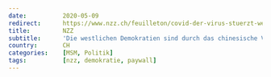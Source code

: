 ```yaml
---
date:          2020-05-09
redirect:      https://www.nzz.ch/feuilleton/covid-der-virus-stuerzt-westliche-demokratien-in-den-abgrund-ld.1554390
title:         NZZ
subtitle:      'Die westlichen Demokratien sind durch das chinesische Virus in den Abgrund gestürzt worden'
country:       CH
categories:    [MSM, Politik]
tags:          [nzz, demokratie, paywall]
---
```

